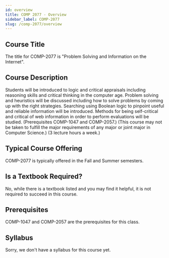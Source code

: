 ```yaml
---
id: overview
title: COMP 2077 - Overview
sidebar_label: COMP-2077
slug: /comp-2077/overview
---
```


## Course Title

The title for COMP-2077 is "Problem Solving and Information on the Internet".

## Course Description

Students will be introduced to logic and critical appraisals including reasoning skills and critical thinking in the computer age. Problem solving and heuristics will be discussed including how to solve problems by coming up with the right strategies. Searching using Boolean logic to pinpoint useful and reliable information will be introduced. Methods for being self-critical and critical of web information in order to perform evaluations will be studied. (Prerequisites COMP-1047 and COMP-2057.) (This course may not be taken to fulfill the major requirements of any major or joint major in Computer Science.) (3 lecture hours a week.)

## Typical Course Offering

COMP-2077 is typically offered in the Fall and Summer semesters.

## Is a Textbook Required?

No, while there is a textbook listed and you may find it helpful, it is not required to succeed in this course.

## Prerequisites

COMP-1047 and COMP-2057 are the prerequisites for this class.

## Syllabus

Sorry, we don't have a syllabus for this course yet.

